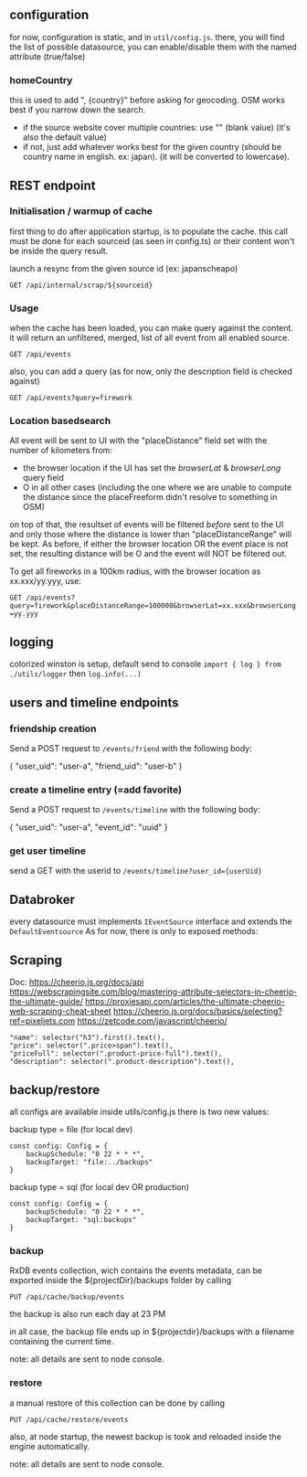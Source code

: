 ## configuration

for now, configuration is static, and in ```util/config.js```.
there, you will find the list of possible datasource, you can enable/disable them with the named attribute (true/false)

### homeCountry

this is used to add ", {country}" before asking for geocoding. OSM works best if you narrow down the search.
- if the source website cover multiple countries: use "" (blank value) (it's also the default value)
- if not, just add whatever works best for the given country (should be country name in english. ex: japan). (it will be converted to lowercase).

## REST endpoint

### Initialisation / warmup of cache

first thing to do after application startup, is to populate the cache.
this call must be done for each sourceid (as seen in config.ts) or their content
won't be inside the query result.

launch a resync from the given source id (ex: japanscheapo)

```GET /api/internal/scrap/${sourceid}```

### Usage

when the cache has been loaded, you can make query against the content.
it will return an unfiltered, merged, list of all event from all enabled source.

```GET /api/events```

also, you can add a query (as for now, only the description field is checked against)

```GET /api/events?query=firework```

### Location basedsearch

All event will be sent to UI with the "placeDistance" field set with the number of kilometers from:
- the browser location if the UI has set the *browserLat* & *browserLong* query field
- O in all other cases (including the one where we are unable to compute the
distance since the placeFreeform didn't resolve to something in OSM)

on top of that, the resultset of events will be filtered *before* sent to the UI 
and only those where the distance is lower than "placeDistanceRange" will be kept.
As before, if either the browser location OR the event place is not set,
the resulting distance will be O and the event will NOT be filtered out.

To get all fireworks in a 100km radius, with the browser location as xx.xxx/yy.yyy, use:

```GET /api/events?query=firework&placeDistanceRange=100000&browserLat=xx.xxx&browserLong=yy.yyy```

## logging

colorized winston is setup, default send to console 
`import { log } from ./utils/logger` then `log.info(...)`

## users and timeline endpoints

### friendship creation
Send a POST request to ```/events/friend``` with the following body:

{
  "user_uid": "user-a",
  "friend_uid": "user-b"
}

### create a timeline entry (=add favorite)
Send a POST request to ```/events/timeline``` with the following body:

{
  "user_uid": "user-a",
  "event_id": "uuid"
}

### get user timeline
send a GET with the userid to ```/events/timeline?user_id={userUid}```

## Databroker

every datasource must implements ```IEventSource``` interface and extends the ```DefaultEventsource```
As for now, there is only to exposed methods:


## Scraping

Doc: https://cheerio.js.org/docs/api
https://webscrapingsite.com/blog/mastering-attribute-selectors-in-cheerio-the-ultimate-guide/
https://proxiesapi.com/articles/the-ultimate-cheerio-web-scraping-cheat-sheet
https://cheerio.js.org/docs/basics/selecting?ref=pixeljets.com
https://zetcode.com/javascript/cheerio/

    "name": selector("h3").first().text(),    
    "price": selector(".price>span").text(),    
    "priceFull": selector(".product-price-full").text(),    
    "description": selector(".product-description").text(),  

## backup/restore

all configs are available inside utils/config.js
there is two new values:

backup type = file (for local dev)
```
const config: Config = {
    backupSchedule: "0 22 * * *",
    backupTarget: "file:../backups"
}
```

backup type = sql (for local dev OR production)
```
const config: Config = {
    backupSchedule: "0 22 * * *",
    backupTarget: "sql:backups"
}
```

### backup

RxDB events collection, wich contains the events metadata, can be exported inside the ${projectDir}/backups folder by calling

```PUT /api/cache/backup/events```

the backup is also run each day at 23 PM

in all case, the backup file ends up in ${projectdir}/backups with a filename containing the current time.

note: all details are sent to node console.

### restore

a manual restore of this collection can be done by calling

```PUT /api/cache/restore/events```

also, at node startup, the newest backup is took and reloaded inside the engine automatically.

note: all details are sent to node console.



